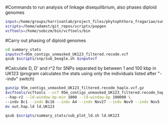 #Commands to run analysis of linkage disequilibrium, also phases diploid genomes

```bash
input=/home/groups/harrisonlab/project_files/phytophthora_fragariae/summary_stats
scripts=/home/adamst/git_repos/scripts/popgen
vcftools=/home/sobczm/bin/vcftools/bin
```

#Carry out phasing of diploid genomes

```bash
cd summary_stats
inputvcf=95m_contigs_unmasked_UK123_filtered.recode.vcf
qsub $scripts/snp/sub_beagle.sh $inputvcf
```

#Calculate D, D' and r^2 for SNPs separated by between 1 and 100 kbp in UK123 (program calculates the stats using only the individuals listed after "--indv" switch)

```bash
gunzip 95m_contigs_unmasked_UK123_filtered.recode_haplo.vcf.gz
$vcftools/vcftools --vcf 95m_contigs_unmasked_UK123_filtered.recode_haplo.vcf \
--hap-r2 --ld-window-bp-min 1000 --ld-window-bp 100000 \
--indv Bc1 --indv Bc16 --indv A4 --indv Nov27 --indv Nov9 --indv Nov5 --indv Nov71
mv out.hap.ld ld.UK123

qsub $scripts/summary_stats/sub_plot_ld.sh ld.UK123
```
